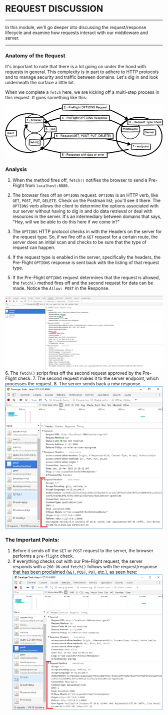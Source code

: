 # REQUEST DISCUSSION
---
In this module, we'll go deeper into discussing the request/response lifecycle and examine how requests interact with our middleware and server.

<hr />

### Anatomy of the Request
It's important to note that there is a lot going on under the hood with requests in general. This complexity is in part to adhere to HTTP protocols and to manage security and traffic between domains.  Let's dig in and look underneath the surface a little bit. <br />

When we complete a `fetch` here, we are kicking off a multi-step process in this request. It goes something like this:

![screenshot](assets/01-request-diagram-withpreflight.png)

### Analysis
1. When the method fires off, `fetch()` notifies the browser to send a Pre-Flight from `localhost:8080`.

2. The browser fires off an `OPTIONS` request. `OPTIONS` is an HTTP verb, like `GET`, `POST`, `PUT`, `DELETE`. Check on the Postman list; you'll see it there. The `OPTIONS` verb allows the client to determine the options associated with our server without having to dig in and do data retrieval or deal with resources in the server. It's an intermediary between domains that says, "Hey, will we be able to do this here if we come in?"
3. The `OPTIONS` HTTP protocol checks in with the Headers on the server for the request type. So, if we fire off a `GET` request for a certain route, the server does an initial scan and checks to be sure that the type of request can happen.
4. If the request type is enabled in the server, specifically the headers, the Pre-Flight `OPTIONS` response is sent back with the listing of that request type. 
5. If the Pre-Flight `OPTIONS` request determines that the request is allowed, the `fetch()` method fires off and the second request for data can be made. Notice the `Allow: POST` in the Response.

![screenshot](assets/01-fetchOPTIONSrequest.png)
6. The `fetch()` script fires off the second request approved by the Pre-Flight check. 
7. The second request makes it to the server endpoint, which processes the request.
8. The server sends back a new response. 
![screenshot](assets/01-fetch2ndrequest.png)<br />

### The Important Points:
1. Before it sends off the `GET` or `POST` request to the server, the browser performs a `pre-flight` check. 
2. If everything checks out with our Pre-Flight request, the server responds with a `200 OK` and `fetch()` follows with the request/response that has been proclaimed (`GET`, `POST`, `PUT`, etc.), as seen here: <br> ![2nd request](assets/01-fetch2ndrequest.png) <br>
